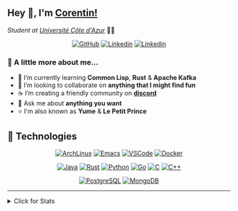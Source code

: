 ## Hey 👋, I'm [Corentin!](https://github.com/CorentinGS/)

*Student at [Université Côte d'Azur](https://univ-cotedazur.fr/)* 🧑‍🎓

<p align="center">
  <a href="https://github.com/CorentinGS" target="_blank"><img alt="GitHub" src="https://img.shields.io/badge/-@CorentinGS-181717?style=flat-square&logo=GitHub&logoColor=white"></a>
  <a href="https://www.linkedin.com/in/corentin-giaufer-saubert-2684381b3/" target="_blank"><img alt="Linkedin" src="https://img.shields.io/badge/-LinkedIn-0e76a8?style=flat-square&logo=Linkedin&logoColor=white"></a>
      <a href="https://discord.com/users/282233191916634113" target="_blank"><img alt="Linkedin" src="https://img.shields.io/badge/Discord-7289DA?style=flat-square&logo=discord&logoColor=white"></a>
</p>

### 🐑 A little more about me...

- 🌱 I’m currently learning **Common Lisp**, **Rust** & **Apache Kafka**
- 👯 I’m looking to collaborate on **anything that I might find fun**
- ☕ I’m creating a friendly community on **[discord](https://discord.gg/VBxbhsmv3y)**
- 💬 Ask me about **anything you want**
- ⭐ I'm also known as **Yume** & **Le Petit Prince**

## 🚀 Technologies

<p align="center">
  <a href="https://archlinux.org/" target="_blank"><img alt="ArchLinux" src="https://img.shields.io/badge/-ArchLinux-1793D1?style=flat-square&logo=Arch Linux&logoColor=white"></a>
  <a href="https://www.gnu.org/software/emacs/" target="_blank"><img alt="Emacs" src="https://img.shields.io/badge/-Emacs-7F5AB6?style=flat-square&logo=GNU Emacs&logoColor=white"></a>
  <a href="https://code.visualstudio.com/" target="_blank"><img alt="VSCode" src="https://img.shields.io/badge/-VSCode-007ACC?style=flat-square&logo=Visual Studio Code&logoColor=white"></a>
    <a href="" target="_blank"><img alt="Docker" src="https://img.shields.io/badge/-Docker-2496ED?style=flat-square&logo=Docker&logoColor=white"></a>
</p>

<p align="center">
  <a href="https://www.java.com/en/" target="_blank"><img alt="Java" src="https://img.shields.io/badge/-Java-007396?style=flat-square&logo=Java&logoColor=white"></a>
  <a href="https://www.rust-lang.org/" target="_blank"><img alt="Rust" src="https://img.shields.io/badge/-Rust-000000?style=flat-square&logo=Rust&logoColor=white"></a>
  <a href="https://www.python.org/" target="_blank"><img alt="Python" src="https://img.shields.io/badge/-Python-3776AB?style=flat-square&logo=Python&logoColor=white"></a>
    <a href="https://golang.org/" target="_blank"><img alt="Go" src="https://img.shields.io/badge/-Go-00ADD8?style=flat-square&logo=Go&logoColor=white"></a>
    <a href="" target="_blank"><img alt="C" src="https://img.shields.io/badge/-C-A8B9CC?style=flat-square&logo=C&logoColor=white"></a>
    <a href="https://isocpp.org/" target="_blank"><img alt="C++" src="https://img.shields.io/badge/-C++-00599C?style=flat-square&logo=C++&logoColor=white"></a>
</p>
  
<p align="center">  
  <a href="" target="_blank"><img alt="PostgreSQL" src="https://img.shields.io/badge/-PostgreSQL-4169E1?style=flat-square&logo=PostgreSQL&logoColor=white"></a>
  <a href="" target="_blank"><img alt="MongoDB" src="https://img.shields.io/badge/-MongoDB-47A248?style=flat-square&logo=MongoDB&logoColor=white"></a>
</p>

___
<details>
<summary>Click for Stats</summary>
  <p align="center">
      <img alt = "GitHub Stats" src="https://github.com/CorentinGS/CorentinGS/blob/main/github-metrics.svg">
  </p>
</details>




